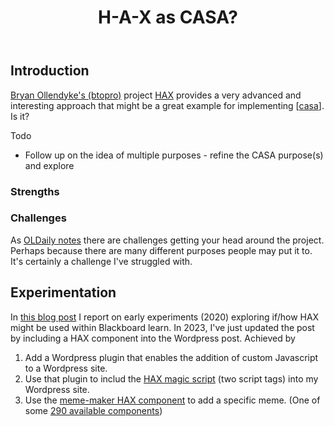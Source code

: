 ﻿---
title: H-A-X as CASA?
---
## Introduction 

[Bryan Ollendyke's (btopro)](https://github.com/btopro) project [HAX](https://haxtheweb.org/) provides a very advanced and interesting approach that might be a great example for implementing [[casa]]. Is it?

Todo 

- Follow up on the idea of multiple purposes - refine the CASA purpose(s) and explore

### Strengths 

### Challenges

As [OLDaily notes](https://www.downes.ca/post/75304) there are challenges getting your head around the project. Perhaps because there are many different purposes people may put it to. It's certainly a challenge I've struggled with.


## Experimentation

In [this blog post](https://djon.es/blog/2020/08/01/pondering-if-and-how-hax-web-components-fit-in-blackboard/) I report on early experiments (2020) exploring if/how HAX might be used within Blackboard learn. In 2023, I've just updated the post by including a HAX component into the Wordpress post.  Achieved by 

1. Add a Wordpress plugin that enables the addition of custom Javascript to a Wordpress site. 
2. Use that plugin to includ the [HAX magic script](https://dev.to/btopro/uwc-part-3-the-magic-script-122a) (two script tags) into my Wordpress site. 
3. Use the [meme-maker HAX component](https://www.npmjs.com/package/@lrnwebcomponents/meme-maker) to add a specific meme. (One of some [290 available components](https://www.npmjs.com/search?q=%40lrnwebcomponents))


[//begin]: # "Autogenerated link references for markdown compatibility"
[casa]: ../casa "Contextually Appropriate Scaffolding Assemblages (CASA)"
[//end]: # "Autogenerated link references"